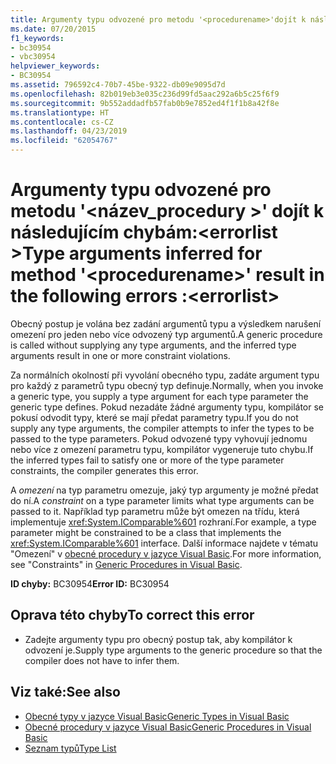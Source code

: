 ```yaml
---
title: Argumenty typu odvozené pro metodu '<procedurename>'dojít k následujícím chybám:<errorlist>
ms.date: 07/20/2015
f1_keywords:
- bc30954
- vbc30954
helpviewer_keywords:
- BC30954
ms.assetid: 796592c4-70b7-45be-9322-db09e9095d7d
ms.openlocfilehash: 82b019eb3e035c236d99fd5aac292a6b5c25f6f9
ms.sourcegitcommit: 9b552addadfb57fab0b9e7852ed4f1f1b8a42f8e
ms.translationtype: HT
ms.contentlocale: cs-CZ
ms.lasthandoff: 04/23/2019
ms.locfileid: "62054767"
---
```

# <a name="type-arguments-inferred-for-method-procedurename-result-in-the-following-errors-errorlist"></a><span data-ttu-id="2cc35-102">Argumenty typu odvozené pro metodu '\<název_procedury >' dojít k následujícím chybám:\<errorlist ></span><span class="sxs-lookup"><span data-stu-id="2cc35-102">Type arguments inferred for method '\<procedurename>' result in the following errors :\<errorlist></span></span>
<span data-ttu-id="2cc35-103">Obecný postup je volána bez zadání argumentů typu a výsledkem narušení omezení pro jeden nebo více odvozený typ argumentů.</span><span class="sxs-lookup"><span data-stu-id="2cc35-103">A generic procedure is called without supplying any type arguments, and the inferred type arguments result in one or more constraint violations.</span></span>  
  
 <span data-ttu-id="2cc35-104">Za normálních okolností při vyvolání obecného typu, zadáte argument typu pro každý z parametrů typu obecný typ definuje.</span><span class="sxs-lookup"><span data-stu-id="2cc35-104">Normally, when you invoke a generic type, you supply a type argument for each type parameter the generic type defines.</span></span> <span data-ttu-id="2cc35-105">Pokud nezadáte žádné argumenty typu, kompilátor se pokusí odvodit typy, které se mají předat parametry typu.</span><span class="sxs-lookup"><span data-stu-id="2cc35-105">If you do not supply any type arguments, the compiler attempts to infer the types to be passed to the type parameters.</span></span> <span data-ttu-id="2cc35-106">Pokud odvozené typy vyhovují jednomu nebo více z omezení parametru typu, kompilátor vygeneruje tuto chybu.</span><span class="sxs-lookup"><span data-stu-id="2cc35-106">If the inferred types fail to satisfy one or more of the type parameter constraints, the compiler generates this error.</span></span>  
  
 <span data-ttu-id="2cc35-107">A *omezení* na typ parametru omezuje, jaký typ argumenty je možné předat do ní.</span><span class="sxs-lookup"><span data-stu-id="2cc35-107">A *constraint* on a type parameter limits what type arguments can be passed to it.</span></span> <span data-ttu-id="2cc35-108">Například typ parametru může být omezen na třídu, která implementuje <xref:System.IComparable%601> rozhraní.</span><span class="sxs-lookup"><span data-stu-id="2cc35-108">For example, a type parameter might be constrained to be a class that implements the <xref:System.IComparable%601> interface.</span></span> <span data-ttu-id="2cc35-109">Další informace najdete v tématu "Omezení" v [obecné procedury v jazyce Visual Basic](../../visual-basic/programming-guide/language-features/data-types/generic-procedures.md).</span><span class="sxs-lookup"><span data-stu-id="2cc35-109">For more information, see "Constraints" in [Generic Procedures in Visual Basic](../../visual-basic/programming-guide/language-features/data-types/generic-procedures.md).</span></span>  
  
 <span data-ttu-id="2cc35-110">**ID chyby:** BC30954</span><span class="sxs-lookup"><span data-stu-id="2cc35-110">**Error ID:** BC30954</span></span>  
  
## <a name="to-correct-this-error"></a><span data-ttu-id="2cc35-111">Oprava této chyby</span><span class="sxs-lookup"><span data-stu-id="2cc35-111">To correct this error</span></span>  
  
- <span data-ttu-id="2cc35-112">Zadejte argumenty typu pro obecný postup tak, aby kompilátor k odvození je.</span><span class="sxs-lookup"><span data-stu-id="2cc35-112">Supply type arguments to the generic procedure so that the compiler does not have to infer them.</span></span>  
  
## <a name="see-also"></a><span data-ttu-id="2cc35-113">Viz také:</span><span class="sxs-lookup"><span data-stu-id="2cc35-113">See also</span></span>

- [<span data-ttu-id="2cc35-114">Obecné typy v jazyce Visual Basic</span><span class="sxs-lookup"><span data-stu-id="2cc35-114">Generic Types in Visual Basic</span></span>](../../visual-basic/programming-guide/language-features/data-types/generic-types.md)
- [<span data-ttu-id="2cc35-115">Obecné procedury v jazyce Visual Basic</span><span class="sxs-lookup"><span data-stu-id="2cc35-115">Generic Procedures in Visual Basic</span></span>](../../visual-basic/programming-guide/language-features/data-types/generic-procedures.md)
- [<span data-ttu-id="2cc35-116">Seznam typů</span><span class="sxs-lookup"><span data-stu-id="2cc35-116">Type List</span></span>](../../visual-basic/language-reference/statements/type-list.md)
